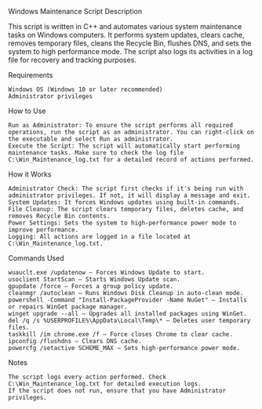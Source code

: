 Windows Maintenance Script
Description

This script is written in C++ and automates various system maintenance tasks on Windows computers. It performs system updates, clears cache, removes temporary files, cleans the Recycle Bin, flushes DNS, and sets the system to high performance mode. The script also logs its activities in a log file for recovery and tracking purposes.

Requirements

    Windows OS (Windows 10 or later recommended)
    Administrator privileges

How to Use

    Run as Administrator: To ensure the script performs all required operations, run the script as an administrator. You can right-click on the executable and select Run as administrator.
    Execute the Script: The script will automatically start performing maintenance tasks. Make sure to check the log file C:\Win_Maintenance_log.txt for a detailed record of actions performed.

How it Works

    Administrator Check: The script first checks if it's being run with administrator privileges. If not, it will display a message and exit.
    System Updates: It forces Windows updates using built-in commands.
    File Cleanup: The script clears temporary files, deletes cache, and removes Recycle Bin contents.
    Power Settings: Sets the system to high-performance power mode to improve performance.
    Logging: All actions are logged in a file located at C:\Win_Maintenance_log.txt.

Commands Used

    wuauclt.exe /updatenow – Forces Windows Update to start.
    usoclient StartScan – Starts Windows Update scan.
    gpupdate /force – Forces a group policy update.
    cleanmgr /autoclean – Runs Windows Disk Cleanup in auto-clean mode.
    powershell -Command "Install-PackageProvider -Name NuGet" – Installs or repairs WinGet package manager.
    winget upgrade --all – Upgrades all installed packages using WinGet.
    del /q /s %USERPROFILE%\AppData\Local\Temp\* – Deletes user temporary files.
    taskkill /im chrome.exe /f – Force closes Chrome to clear cache.
    ipconfig /flushdns – Clears DNS cache.
    powercfg /setactive SCHEME_MAX – Sets high-performance power mode.

Notes

    The script logs every action performed. Check C:\Win_Maintenance_log.txt for detailed execution logs.
    If the script does not run, ensure that you have Administrator privileges.
